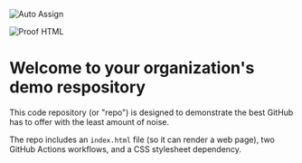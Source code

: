 ![Auto Assign](https://github.com/EventHubzTz/demo-repository/actions/workflows/auto-assign.yml/badge.svg)

![Proof HTML](https://github.com/EventHubzTz/demo-repository/actions/workflows/proof-html.yml/badge.svg)

# Welcome to your organization's demo respository
This code repository (or "repo") is designed to demonstrate the best GitHub has to offer with the least amount of noise.

The repo includes an `index.html` file (so it can render a web page), two GitHub Actions workflows, and a CSS stylesheet dependency.
